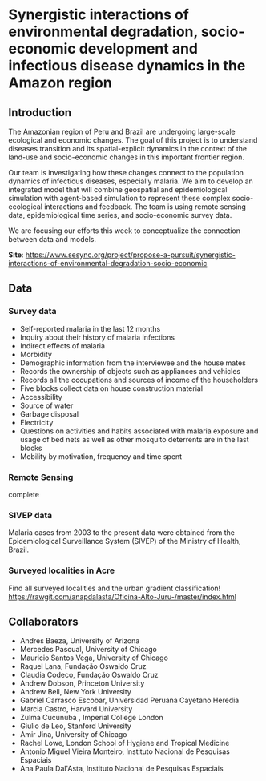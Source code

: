 # Synergistic interactions of environmental degradation, socio-economic development and infectious disease dynamics in the Amazon region

## Introduction

The Amazonian region of Peru and Brazil are undergoing large-scale ecological and economic changes. The goal of this project is to understand diseases transition and its spatial-explicit dynamics in the context of the land-use and socio-economic changes in this important frontier region.   

Our team is investigating how these changes connect to the population dynamics of infectious diseases, especially malaria. We aim to develop an integrated model that will combine geospatial and epidemiological simulation with agent-based simulation to represent these complex socio-ecological interactions and feedback. The team is using remote sensing data, epidemiological time series, and socio-economic survey data.   

We are focusing our efforts this week to conceptualize the connection between data and models.  

**Site**: https://www.sesync.org/project/propose-a-pursuit/synergistic-interactions-of-environmental-degradation-socio-economic

## Data
### Survey data  
- Self-reported malaria in the last 12 months 
- Inquiry about their history of malaria infections  
- Indirect effects of malaria
- Morbidity
- Demographic information from the interviewee and the house mates  
- Records the ownership of objects such as appliances and vehicles  
- Records all the occupations and sources of income of the householders  
- Five blocks collect data on house construction material  
- Accessibility 
- Source of water  
- Garbage disposal   
- Electricity
- Questions on activities and habits associated with malaria exposure and usage of bed nets as well as other mosquito deterrents are in the last blocks  
- Mobility by motivation, frequency and time spent

### Remote Sensing
complete  
### SIVEP data
Malaria cases from 2003 to the present data were obtained from the Epidemiological Surveillance System (SIVEP) of the Ministry of Health, Brazil.  

### Surveyed localities in Acre
Find all surveyed localities and the urban gradient classification!  
https://rawgit.com/anapdalasta/Oficina-Alto-Juru-/master/index.html


## Collaborators

- Andres Baeza, University of Arizona
- Mercedes Pascual, University of Chicago
- Mauricio Santos Vega, University of Chicago
- Raquel Lana, Fundação Oswaldo Cruz
- Claudia Codeco, Fundação Oswaldo Cruz
- Andrew Dobson, Princeton University
- Andrew Bell, New York University
- Gabriel Carrasco Escobar, Universidad Peruana Cayetano Heredia
- Marcia Castro, Harvard University
- Zulma Cucunuba , Imperial College London
- Giulio de Leo, Stanford University
- Amir Jina, University of Chicago
- Rachel Lowe, London School of Hygiene and Tropical Medicine
- Antonio Miguel Vieira Monteiro, Instituto Nacional de Pesquisas Espaciais
- Ana Paula Dal'Asta, Instituto Nacional de Pesquisas Espaciais  


[download]: https://files.sesync.org/pydio/public/09bb83  
[CONTRIBUTING.md]: CONTRIBUTING.md

